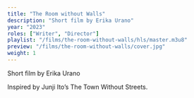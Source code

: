 ```yaml
---
title: "The Room without Walls"
description: "Short film by Erika Urano"
year: "2023"
roles: ["Writer", "Director"]
playlist: "/films/the-room-without-walls/hls/master.m3u8"
preview: "/films/the-room-without-walls/cover.jpg"
weight: 1
---
```

Short film by Erika Urano

Inspired by Junji Ito’s The Town Without Streets.
